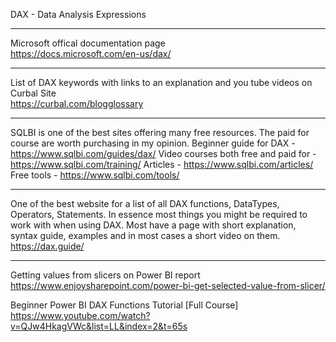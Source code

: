DAX - Data Analysis Expressions

---
Microsoft offical documentation page </br>
https://docs.microsoft.com/en-us/dax/

---
List of DAX keywords with links to an explanation and you tube videos on Curbal Site</br>
https://curbal.com/blogglossary

---
SQLBI is one of the best sites offering many free resources.  The paid for course are worth purchasing in my opinion.
Beginner guide for DAX - https://www.sqlbi.com/guides/dax/
Video courses both free and paid for - https://www.sqlbi.com/training/
Articles - https://www.sqlbi.com/articles/
Free tools - https://www.sqlbi.com/tools/ 

---
One of the best website for a list of all DAX functions, DataTypes, Operators, Statements. In essence most things you might be required to work with when using DAX. Most have a page with short explanation, syntax guide, examples and in most cases a short video on them.
https://dax.guide/

---
Getting values from slicers on Power BI report
https://www.enjoysharepoint.com/power-bi-get-selected-value-from-slicer/


Beginner Power BI DAX Functions Tutorial [Full Course] 
https://www.youtube.com/watch?v=QJw4HkagVWc&list=LL&index=2&t=65s